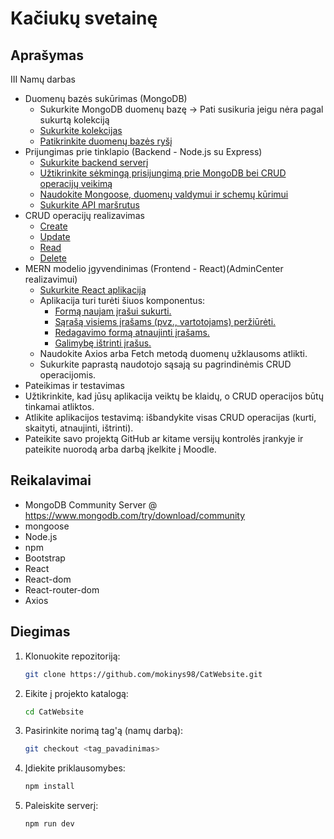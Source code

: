 # Kačiukų svetainę

## Aprašymas

III Namų darbas

- Duomenų bazės sukūrimas (MongoDB)
  - Sukurkite MongoDB duomenų bazę -> Pati susikuria jeigu nėra pagal sukurtą kolekciją
  - [Sukurkite kolekcijas](https://github.com/mokinys98/CatWebsite/blob/nd3/src/models/Form.js#L9)  
  - [Patikrinkite duomenų bazės ryšį](https://github.com/mokinys98/CatWebsite/blob/nd3/src/server.js#L40-L47) 
- Prijungimas prie tinklapio (Backend - Node.js su Express)
  - [Sukurkite backend serverį](https://github.com/mokinys98/CatWebsite/blob/nd3/src/server.js#L1-L6) 
  - [Užtikrinkite sėkmingą prisijungimą prie MongoDB bei CRUD operacijų veikimą](https://github.com/mokinys98/CatWebsite/blob/nd3/src/server.js#L61-L93) 
  - [Naudokite Mongoose, duomenų valdymui ir schemų kūrimui](https://github.com/mokinys98/CatWebsite/blob/nd3/src/models/Form.js) 
  - [Sukurkite API maršrutus](https://github.com/mokinys98/CatWebsite/blob/nd3/src/routes/form.js) 
- CRUD operacijų realizavimas
  - [Create](https://github.com/mokinys98/CatWebsite/blob/nd3/src/routes/form.js#L5-L17)
  - [Update](https://github.com/mokinys98/CatWebsite/blob/nd3/src/routes/form.js#L43-L58)
  - [Read](https://github.com/mokinys98/CatWebsite/blob/nd3/src/routes/form.js#L20-L40)
  - [Delete](https://github.com/mokinys98/CatWebsite/blob/nd3/src/routes/form.js#L60-L70)
- MERN modelio įgyvendinimas (Frontend - React)(AdminCenter realizavimui)
  - [Sukurkite React aplikaciją](https://github.com/mokinys98/CatWebsite/blob/nd3/client/)
  - Aplikacija turi turėti šiuos komponentus:
    - [Formą naujam įrašui sukurti.](https://github.com/mokinys98/CatWebsite/blob/nd3/client/src/components/CreateForm.js)
    - [Sąrašą visiems įrašams (pvz., vartotojams) peržiūrėti.](https://github.com/mokinys98/CatWebsite/blob/nd3/client/src/components/EditForm.js)
    - [Redagavimo formą atnaujinti įrašams.](https://github.com/mokinys98/CatWebsite/blob/nd3/client/src/components/ListItems.js#L10-17)
    - [Galimybę ištrinti įrašus.](https://github.com/mokinys98/CatWebsite/blob/nd3/client/src/components/ListItems.js#L19-24)
  - Naudokite Axios arba Fetch metodą duomenų užklausoms atlikti.
  - Sukurkite paprastą naudotojo sąsają su pagrindinėmis CRUD operacijomis.
-  Pateikimas ir testavimas
  - Užtikrinkite, kad jūsų aplikacija veiktų be klaidų, o CRUD operacijos būtų tinkamai atliktos.
  - Atlikite aplikacijos testavimą: išbandykite visas CRUD operacijas (kurti, skaityti, atnaujinti, ištrinti).
  - Pateikite savo projektą GitHub ar kitame versijų kontrolės įrankyje ir pateikite nuorodą arba darbą įkelkite į Moodle.





## Reikalavimai

- MongoDB Community Server @ https://www.mongodb.com/try/download/community
- mongoose
- Node.js
- npm
- Bootstrap
- React
- React-dom
- React-router-dom
- Axios

## Diegimas

1. Klonuokite repozitoriją:
   
   ````bash
   git clone https://github.com/mokinys98/CatWebsite.git
   ````

2. Eikite į projekto katalogą:
   
   ````bash
   cd CatWebsite
   ````

3. Pasirinkite norimą tag'ą (namų darbą):
   
   ````bash
   git checkout <tag_pavadinimas>
   ````

4. Įdiekite priklausomybes:
   
   ````bash
   npm install
   ````

5. Paleiskite serverį:
   
   ````bash
   npm run dev
   ````
